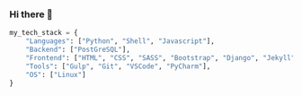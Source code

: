### Hi there 👋

<!--
**williamcanin/williamcanin** is a ✨ _special_ ✨ repository because its `README.md` (this file) appears on your GitHub profile.

Here are some ideas to get you started:

- 🔭 I’m currently working on ...
- 🌱 I’m currently learning ...
- 👯 I’m looking to collaborate on ...
- 🤔 I’m looking for help with ...
- 💬 Ask me about ...
- 📫 How to reach me: ...
- 😄 Pronouns: ...
- ⚡ Fun fact: ...
-->


```python
my_tech_stack = {
    "Languages": ["Python", "Shell", "Javascript"],
    "Backend": ["PostGreSQL"],
    "Frontend": ["HTML", "CSS", "SASS", "Bootstrap", "Django", "Jekyll"],
    "Tools": ["Gulp", "Git", "VSCode", "PyCharm"],
    "OS": ["Linux"]
}
```
